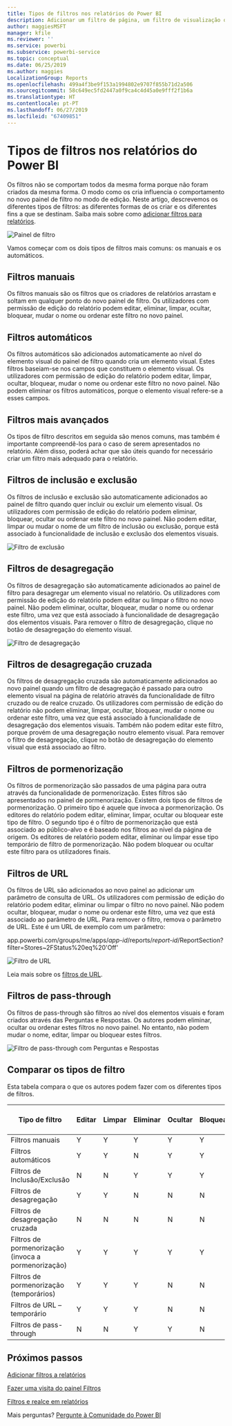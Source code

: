 ```yaml
---
title: Tipos de filtros nos relatórios do Power BI
description: Adicionar um filtro de página, um filtro de visualização ou um filtro de relatório a um relatório no Power BI
author: maggiesMSFT
manager: kfile
ms.reviewer: ''
ms.service: powerbi
ms.subservice: powerbi-service
ms.topic: conceptual
ms.date: 06/25/2019
ms.author: maggies
LocalizationGroup: Reports
ms.openlocfilehash: 499a4f3be9f153a1994802e9707f855b71d2a506
ms.sourcegitcommit: 58c649ec5fd2447a0f9ca4c4d45a0e9fff2f1b6a
ms.translationtype: HT
ms.contentlocale: pt-PT
ms.lasthandoff: 06/27/2019
ms.locfileid: "67409851"
---
```

# <a name="types-of-filters-in-power-bi-reports"></a>Tipos de filtros nos relatórios do Power BI

Os filtros não se comportam todos da mesma forma porque não foram criados da mesma forma. O modo como os cria influencia o comportamento no novo painel de filtro no modo de edição. Neste artigo, descrevemos os diferentes tipos de filtros: as diferentes formas de os criar e os diferentes fins a que se destinam. Saiba mais sobre como [adicionar filtros para relatórios](power-bi-report-add-filter.md). 

![Painel de filtro](media/power-bi-report-filter-types/power-bi-filter-pane.png)

Vamos começar com os dois tipos de filtros mais comuns: os manuais e os automáticos.

## <a name="manual-filters"></a>Filtros manuais 

Os filtros manuais são os filtros que os criadores de relatórios arrastam e soltam em qualquer ponto do novo painel de filtro. Os utilizadores com permissão de edição do relatório podem editar, eliminar, limpar, ocultar, bloquear, mudar o nome ou ordenar este filtro no novo painel.

## <a name="automatic-filters"></a>Filtros automáticos 

Os filtros automáticos são adicionados automaticamente ao nível do elemento visual do painel de filtro quando cria um elemento visual. Estes filtros baseiam-se nos campos que constituem o elemento visual. Os utilizadores com permissão de edição do relatório podem editar, limpar, ocultar, bloquear, mudar o nome ou ordenar este filtro no novo painel. Não podem eliminar os filtros automáticos, porque o elemento visual refere-se a esses campos.

## <a name="more-advanced-filters"></a>Filtros mais avançados

Os tipos de filtro descritos em seguida são menos comuns, mas também é importante compreendê-los para o caso de serem apresentados no relatório. Além disso, poderá achar que são úteis quando for necessário criar um filtro mais adequado para o relatório.

## <a name="include-and-exclude-filters"></a>Filtros de inclusão e exclusão

Os filtros de inclusão e exclusão são automaticamente adicionados ao painel de filtro quando quer incluir ou excluir um elemento visual. Os utilizadores com permissão de edição do relatório podem eliminar, bloquear, ocultar ou ordenar este filtro no novo painel. Não podem editar, limpar ou mudar o nome de um filtro de inclusão ou exclusão, porque está associado à funcionalidade de inclusão e exclusão dos elementos visuais.

![Filtro de exclusão](media/power-bi-report-filter-types/power-bi-filters-exclude.png)

## <a name="drill-down-filters"></a>Filtros de desagregação

Os filtros de desagregação são automaticamente adicionados ao painel de filtro para desagregar um elemento visual no relatório. Os utilizadores com permissão de edição do relatório podem editar ou limpar o filtro no novo painel. Não podem eliminar, ocultar, bloquear, mudar o nome ou ordenar este filtro, uma vez que está associado à funcionalidade de desagregação dos elementos visuais. Para remover o filtro de desagregação, clique no botão de desagregação do elemento visual.

![Filtro de desagregação](media/power-bi-report-filter-types/power-bi-filters-drill-down.png)

## <a name="cross-drill-filters"></a>Filtros de desagregação cruzada

Os filtros de desagregação cruzada são automaticamente adicionados ao novo painel quando um filtro de desagregação é passado para outro elemento visual na página de relatório através da funcionalidade de filtro cruzado ou de realce cruzado. Os utilizadores com permissão de edição do relatório não podem eliminar, limpar, ocultar, bloquear, mudar o nome ou ordenar este filtro, uma vez que está associado à funcionalidade de desagregação dos elementos visuais. Também não podem editar este filtro, porque provém de uma desagregação noutro elemento visual. Para remover o filtro de desagregação, clique no botão de desagregação do elemento visual que está associado ao filtro.

## <a name="drillthrough-filters"></a>Filtros de pormenorização

Os filtros de pormenorização são passados de uma página para outra através da funcionalidade de pormenorização. Estes filtros são apresentados no painel de pormenorização. Existem dois tipos de filtros de pormenorização. O primeiro tipo é aquele que invoca a pormenorização. Os editores do relatório podem editar, eliminar, limpar, ocultar ou bloquear este tipo de filtro. O segundo tipo é o filtro de pormenorização que está associado ao público-alvo e é baseado nos filtros ao nível da página de origem. Os editores de relatório podem editar, eliminar ou limpar esse tipo temporário de filtro de pormenorização. Não podem bloquear ou ocultar este filtro para os utilizadores finais.

## <a name="url-filters"></a>Filtros de URL

Os filtros de URL são adicionados ao novo painel ao adicionar um parâmetro de consulta de URL. Os utilizadores com permissão de edição do relatório podem editar, eliminar ou limpar o filtro no novo painel. Não podem ocultar, bloquear, mudar o nome ou ordenar este filtro, uma vez que está associado ao parâmetro de URL. Para remover o filtro, remova o parâmetro de URL. Este é um URL de exemplo com um parâmetro:

app.powerbi.com/groups/me/apps/*app-id*/reports/*report-id*/ReportSection?filter=Stores~2FStatus%20eq%20'Off'

![Filtro de URL](media/power-bi-report-filter-types/power-bi-filter-url.png)

Leia mais sobre os [filtros de URL](service-url-filters.md).

## <a name="pass-through-filters"></a>Filtros de pass-through

Os filtros de pass-through são filtros ao nível dos elementos visuais e foram criados através das Perguntas e Respostas. Os autores podem eliminar, ocultar ou ordenar estes filtros no novo painel. No entanto, não podem mudar o nome, editar, limpar ou bloquear estes filtros.

![Filtro de pass-through com Perguntas e Respostas](media/power-bi-report-filter-types/power-bi-filters-qna.png)

## <a name="comparing-filter-types"></a>Comparar os tipos de filtro

Esta tabela compara o que os autores podem fazer com os diferentes tipos de filtros.

| Tipo de filtro | Editar | Limpar | Eliminar | Ocultar | Bloquear | Ordenar | Mudar o Nome |
|----|----|----|----|----|----|----|----|
| Filtros manuais | Y | Y | Y | Y | Y | Y | Y |
| Filtros automáticos | Y | Y | N | Y | Y | Y | Y |
| Filtros de Inclusão/Exclusão | N | N | Y | Y | Y | Y | N |
| Filtros de desagregação | Y | Y | N | N | N | N | N |
| Filtros de desagregação cruzada | N | N | N | N | N | N | N |
| Filtros de pormenorização (invoca a pormenorização) | Y | Y | Y | Y | Y | N | N |
| Filtros de pormenorização (temporários) | Y | Y | Y | N | N | N | N |
| Filtros de URL – temporário | Y | Y | Y | N | N | N | N |
| Filtros de pass-through | N | N | Y | Y | N | Y | N |



## <a name="next-steps"></a>Próximos passos

[Adicionar filtros a relatórios](power-bi-report-add-filter.md)

[ Fazer uma visita do painel Filtros](consumer/end-user-report-filter.md)

[Filtros e realce em relatórios](power-bi-reports-filters-and-highlighting.md)

Mais perguntas? [Pergunte à Comunidade do Power BI](http://community.powerbi.com/)

